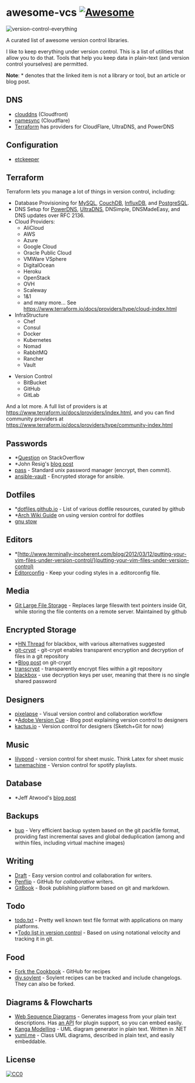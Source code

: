 # awesome-vcs [![Awesome](https://cdn.rawgit.com/sindresorhus/awesome/d7305f38d29fed78fa85652e3a63e154dd8e8829/media/badge.svg)](https://github.com/sindresorhus/awesome)

![version-control-everything](http://i.imgur.com/P0aDBIT.jpg)

A curated list of awesome version control libraries.

I like to keep everything under version control. This is a list of utilities that allow you to do that. Tools that help you keep data in plain-text (and version control yourselves) are permitted.

**Note**: \* denotes that the linked item is not a library or tool, but an article or blog post.

## DNS

 - [clouddns](https://github.com/jhawthorn/clouddns) (Cloudfront)
 - [namesync](https://github.com/dnerdy/namesync) (Cloudflare)
 - [Terraform](https://www.terraform.io/docs/providers/) has providers for CloudFlare, UltraDNS, and PowerDNS

## Configuration

- [etckeeper](https://github.com/joeyh/etckeeper)

## Terraform

Terraform lets you manage a lot of things in version control, including:

- Database Provisioning for [MySQL](https://www.terraform.io/docs/providers/mysql/index.html), [CouchDB](https://github.com/nicolai86/terraform-provider-couchdb), [InfluxDB](https://www.terraform.io/docs/providers/influxdb/index.html), and [PostgreSQL](https://www.terraform.io/docs/providers/postgresql/index.html).
- DNS Setup for [PowerDNS](https://www.terraform.io/docs/providers/powerdns/index.html), [UltraDNS](https://www.terraform.io/docs/providers/ultradns/index.html), DNSimple, DNSMadeEasy, and DNS updates over RFC 2136.
- Cloud Providers:
    + AliCloud
    + AWS
    + Azure
    + Google Cloud
    + Oracle Public Cloud
    + VMWare VSphere
    + DigitalOcean
    + Heroku
    + OpenStack
    + OVH
    + Scaleway
    + 1&1
    + and many more... See https://www.terraform.io/docs/providers/type/cloud-index.html
- InfraStructure
    + Chef
    + Consul
    + Docker
    + Kubernetes
    + Nomad
    + RabbitMQ
    + Rancher
    + Vault
+ Version Control
    * BitBucket
    * GitHub
    * GitLab

And a lot more. A full list of providers is at <https://www.terraform.io/docs/providers/index.html>, and you can find community providers at <https://www.terraform.io/docs/providers/type/community-index.html>

## Passwords

- *[Question](http://stackoverflow.com/questions/559611/password-storage-in-source-control) on StackOverflow
- *John Resig's [blog post](http://ejohn.org/blog/keeping-passwords-in-source-control/)
- [pass](http://www.passwordstore.org/) - Standard unix password manager (encrypt, then commit).
- [ansible-vault](https://docs.ansible.com/playbooks_vault.html) - Encrypted storage for ansible.

## Dotfiles

- *[dotfiles.github.io](https://dotfiles.github.io/) - List of various dotfile resources, curated by github
- *[Arch Wiki Guide](https://wiki.archlinux.org/index.php/Dotfiles#Version_control) on using version control for dotfiles
- [gnu stow](http://www.gnu.org/software/stow/)

## Editors

- *[http://www.terminally-incoherent.com/blog/2012/03/12/putting-your-vim-files-under-version-control/](putting-your-vim-files-under-version-control)
- [Editorconfig](http://editorconfig.org/) - Keep your coding styles in a .editorconfig file.

## Media

- [Git Large File Storage](https://git-lfs.github.com/) - Replaces large fileswith text pointers inside Git, while storing the file contents on a remote server. Maintained by github

## Encrypted Storage

- *[HN Thread](https://news.ycombinator.com/item?id=8264496) for blackbox, with various alternatives suggested
- [git-crypt](https://www.agwa.name/projects/git-crypt/) - git-crypt enables transparent encryption and decryption of files in a git repository
- *[Blog post](http://dsernst.com/2015/06/09/git-crypt-is-git--encryption/) on git-crypt
- [transcrypt](https://github.com/elasticdog/transcrypt) - transparently encrypt files within a git repository
- [blackbox](https://github.com/StackExchange/blackbox) - use decryption keys per user, meaning that there is no single shared password

## Designers

- [pixelapse](https://www.pixelapse.com/) - Visual version control and collaboration workflow
- *[Adobe Version Cue](http://sixrevisions.com/project-management/the-ultimate-guide-to-version-control-for-designers/) - Blog post explaining version control to designers
- [kactus.io](https://kactus.io/) - Version control for designers (Sketch+Git for now)

## Music

- [lilypond](http://www.lilypond.org/features.html) - version control for sheet music. Think Latex for sheet music
- [tunemachine](https://github.com/jez/tunemachine) - Version control for spotify playlists.

## Database

- *Jeff Atwood's [blog post](http://blog.codinghorror.com/get-your-database-under-version-control/)

## Backups

- [bup](https://github.com/bup/bup) - Very efficient backup system based on the git packfile format, providing fast incremental saves and global deduplication (among and within files, including virtual machine images)

## Writing

- [Draft](https://draftin.com/) - Easy version control and collaboration for writers.
- [Penflip](https://www.penflip.com/) - GitHub for *collaborative* writers.
- [GitBook](https://www.gitbook.com/) - Book publishing platform based on git and markdown.

## Todo

- [todo.txt](http://todotxt.com/) - Pretty well known text file format with applications on many platforms.
- *[Todo list in version control](http://urasaru.org/post/19414431348/getting-my-todo-list-under-version-control) - Based on using notational velocity and tracking it in git.

## Food

- [Fork the Cookbook](http://forkthecookbook.com/) - GitHub for recipes
- [diy.soylent](https://diy.soylent.com/) - Soylent recipes can be tracked and include changelogs. They can also be forked.

## Diagrams & Flowcharts

- [Web Sequence Diagrams](https://www.websequencediagrams.com/) - Generates imagess from your plain text descriptions. Has [an API](http://www.websequencediagrams.com/embedding.html) for plugin support, so you can embed easily.
- [Kanga Modelling](https://kangamodeling.codeplex.com/) - UML diagram generator in plain text. Written in .NET
- [yuml.me](http://yuml.me/) - Class UML diagrams, described in plain text, and easily embeddable.

## License

[![CC0](http://i.creativecommons.org/p/zero/1.0/88x31.png)](http://creativecommons.org/publicdomain/zero/1.0/)
